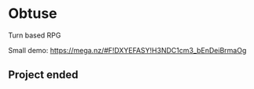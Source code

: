 # Obtuse
Turn based RPG

Small demo: https://mega.nz/#F!DXYEFASY!H3NDC1cm3_bEnDeiBrmaOg

## Project ended

